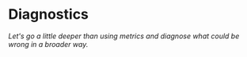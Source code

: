 # Diagnostics

_Let's go a little deeper than using metrics and diagnose what could be wrong in a broader way._

